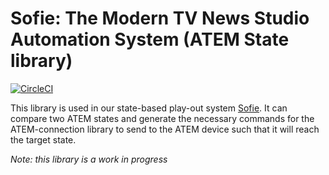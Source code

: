# Sofie: The Modern TV News Studio Automation System (ATEM State library)
[![CircleCI](https://circleci.com/gh/nrkno/tv-automation-atem-state.svg?style=svg)](https://circleci.com/gh/nrkno/tv-automation-atem-state)

This library is used in our state-based play-out system [Sofie](https://github.com/nrkno/Sofie-TV-automation/). It can compare two ATEM states and generate the necessary commands for the ATEM-connection library to send to the ATEM device such that it will reach the target state.

_Note: this library is a work in progress_

